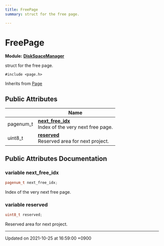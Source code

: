 ```yaml
---
title: FreePage
summary: struct for the free page. 

---
```


# FreePage

**Module:** **[DiskSpaceManager](/Modules/group__DiskSpaceManager)**



struct for the free page. 


`#include <page.h>`

Inherits from [Page](/Classes/structPage)

## Public Attributes

|                | Name           |
| -------------- | -------------- |
| pagenum_t | **[next_free_idx](/Classes/structFreePage#variable-next-free-idx)** <br>Index of the very next free page.  |
| uint8_t | **[reserved](/Classes/structFreePage#variable-reserved)** <br>Reserved area for next project.  |

## Public Attributes Documentation

### variable next_free_idx

```cpp
pagenum_t next_free_idx;
```

Index of the very next free page. 

### variable reserved

```cpp
uint8_t reserved;
```

Reserved area for next project. 

-------------------------------

Updated on 2021-10-25 at 16:59:00 +0900
